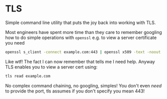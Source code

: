 
# TLS

Simple command line utility that puts the joy back into working with TLS.

Most engineers have spent more time than they care to remember googling how to do simple operations with `openssl` e.g. to view a server certificate you need 

```bash
openssl s_client -connect example.com:443 | openssl x509 -text -noout
```

Like wtf!  The fact I can now remember that tells me I need help.  Anyway TLS enables you to view a server cert using:

```bash
tls read example.com
```

No complex command chaining, no googling, simples! You don't even _need_ to provide the port, tls assumes if you don't specify you mean 443!

